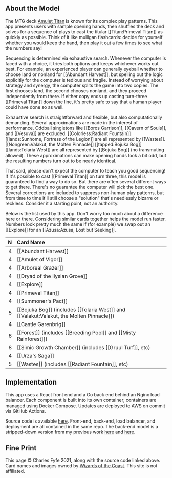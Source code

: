 ## About the Model

The MTG deck [Amulet Titan](https://www.mtggoldfish.com/archetype/amulet-titan) is known for its complex play patterns.
This app presents users with sample opening hands, then shuffles the deck and solves for a sequence of plays to cast the titular [[Titan:Primeval Titan]] as quickly as possible.
Think of it like mulligan flashcards: decide for yourself whether you would keep the hand, then play it out a few times to see what the numbers say!

Sequencing is determined via exhaustive search.
Whenever the computer is faced with a choice, it tries both options and keeps whichever works out best.
For example, an experienced player can generally eyeball whether to choose land or nonland for [[Abundant Harvest]], but spelling out the logic explicitly for the computer is tedious and fragile.
Instead of worrying about strategy and synergy, the computer splits the game into two copies.
The first chooses land, the second chooses nonland, and they proceed independently from there.
If either copy ends up casting turn-three [[Primeval Titan]] down the line, it's pretty safe
to say that a human player could have done so as well.

Exhaustive search is straightforward and flexible, but also computationally demanding.
Several approximations are made in the interest of performance.
Oddball singletons like [[Boros Garrison]], [[Cavern of Souls]], and [[Vesuva]] are excluded.
[[Colorless:Radiant Fountain]] [[lands:Sunhome, Fortress of the Legion]] are all represented by [[Wastes]].
[[Nongreen:Valakut, the Molten Pinnacle]] [[tapped:Bojuka Bog]] [[lands:Tolaria West]] are all represented by [[Bojuka Bog]] (no transmuting allowed).
These approximations can make opening hands look a bit odd, but the resulting numbers turn out to be nearly identical.

That said, please don't expect the computer to teach you good sequencing!
If it's possible to cast [[Primeval Titan]] on turn three, this model is guaranteed to find a way to do so.
But there are often several different ways to get there.
There's no guarantee the computer will pick the best one.
Several corrections are included to suppress non-human play patterns, but from time to time it'll still choose a "solution" that's needlessly bizarre or reckless.
Consider it a starting point, not an authority.

Below is the list used by this app.
Don't worry too much about a difference here or there.
Considering similar cards together helps the model run faster.
Numbers look pretty much the same if (for example) we swap out an [[Explore]] for an [[Azusa:Azusa, Lost but Seeking]].

| N | Card Name                                                                               |
|--:|:----------------------------------------------------------------------------------------|
| 4 | [[Abundant Harvest]]                                                                    |
| 4 | [[Amulet of Vigor]]                                                                     |
| 4 | [[Arboreal Grazer]]                                                                     |
| 4 | [[Dryad of the Ilysian Grove]]                                                          |
| 4 | [[Explore]]                                                                             |
| 4 | [[Primeval Titan]]                                                                      |
| 4 | [[Summoner's Pact]]                                                                     |
| 5 | [[Bojuka Bog]] (includes [[Tolaria West]] and [[Valakut:Valakut, the Molten Pinnacle]]) |
| 4 | [[Castle Garenbrig]]                                                                    |
| 6 | [[Forest]] (includes [[Breeding Pool]] and [[Misty Rainforest]])                        |
| 8 | [[Simic Growth Chamber]] (includes [[Gruul Turf]], etc)                                 |
| 4 | [[Urza's Saga]]                                                                         |
| 5 | [[Wastes]] (includes [[Radiant Fountain]], etc)                                         |

## Implementation

This app uses a React front end and a Go back end behind an Nginx load balancer.
Each component is built into its own container; containers are managed using Docker Compose.
Updates are deployed to AWS on commit via GitHub Actions.

Source code is available [here](https://github.com/charles-uno/aws-practice/blob/main/README.md).
Front-end, back-end, load balancer, and deployment are all contained in the same repo.
The back-end model is a stripped-down version from my previous work [here](https://charles.uno/amulet-simulation) and [here](https://charles.uno/valakut-simulation).

## Fine Print

This page &copy; Charles Fyfe 2021, along with the source code linked above.
Card names and images owned by [Wizards of the Coast](https://magic.wizards.com).
This site is not affiliated.
